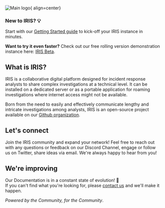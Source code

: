 # 

![Main logo](_static/logo_blue.png){ align=center}

### New to IRIS? 💡   
Start with our [Getting Started guide](getting_started/) to kick-off your IRIS instance in minutes.  

**Want to try it even faster?** 
Check out our free rolling version demonstration instance here: [IRIS Beta](https://v200.beta.dfir-iris.org).  


## What is IRIS?
IRIS is a collaborative digital platform designed for incident response analysts to share complex investigations at a technical level. It can be installed on a dedicated server or as a portable application for roaming investigations where internet access might not be available. 

Born from the need to easily and effectively communicate lengthy and intricate investigations among analysts, IRIS is an open-source project available on our [Github organization](https://github.com/dfir-iris).


## Let's connect 

Join the IRIS community and expand your network! Feel free to reach out with any questions or feedback on our Discord Channel, engage or follow us on Twitter, share ideas via email. We're always happy to hear from you! 

## We're improving
Our Documentation is in a constant state of evolution!  🚀   
If you can't find what you're looking for, please [contact us](/contact) and we'll make it happen.


*Powered by the Community, for the Community*. 
